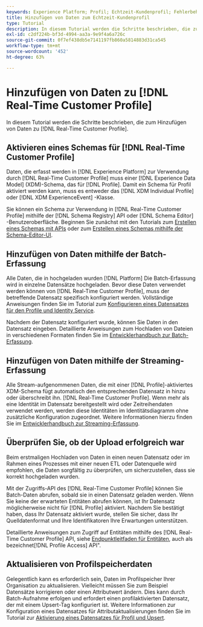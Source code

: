 ```yaml
---
keywords: Experience Platform; Profil; Echtzeit-Kundenprofil; Fehlerbehebung; API; Profil aktivieren; Profil aktivieren
title: Hinzufügen von Daten zum Echtzeit-Kundenprofil
type: Tutorial
description: In diesem Tutorial werden die Schritte beschrieben, die zum Hinzufügen von Daten zum Echtzeit-Kundenprofil erforderlich sind.
exl-id: c2df224b-bf3d-4994-aa3a-9e9f4a6a726c
source-git-commit: 0f7ef438db5e7141197fb860a5814883d31ca545
workflow-type: tm+mt
source-wordcount: '452'
ht-degree: 63%

---
```



# Hinzufügen von Daten zu [!DNL Real-Time Customer Profile]

In diesem Tutorial werden die Schritte beschrieben, die zum Hinzufügen von Daten zu [!DNL Real-Time Customer Profile].

## Aktivieren eines Schemas für [!DNL Real-Time Customer Profile]

Daten, die erfasst werden in [!DNL Experience Platform] zur Verwendung durch [!DNL Real-Time Customer Profile] muss einer [!DNL Experience Data Model] (XDM)-Schema, das für [!DNL Profile]. Damit ein Schema für Profil aktiviert werden kann, muss es entweder das [!DNL XDM Individual Profile] oder [!DNL XDM ExperienceEvent] -Klasse.

Sie können ein Schema zur Verwendung in [!DNL Real-Time Customer Profile] mithilfe der [!DNL Schema Registry] API oder [!DNL Schema Editor] -Benutzeroberfläche. Beginnen Sie zunächst mit den Tutorials zum [Erstellen eines Schemas mit APIs](../../xdm/tutorials/create-schema-api.md) oder zum [Erstellen eines Schemas mithilfe der Schema-Editor-UI](../../xdm/tutorials/create-schema-ui.md).

## Hinzufügen von Daten mithilfe der Batch-Erfassung

Alle Daten, die in hochgeladen wurden [!DNL Platform] Die Batch-Erfassung wird in einzelne Datensätze hochgeladen. Bevor diese Daten verwendet werden können von [!DNL Real-Time Customer Profile], muss der betreffende Datensatz spezifisch konfiguriert werden. Vollständige Anweisungen finden Sie im Tutorial zum [Konfigurieren eines Datensatzes für den Profile und Identity Service](dataset-configuration.md).

Nachdem der Datensatz konfiguriert wurde, können Sie Daten in den Datensatz eingeben. Detaillierte Anweisungen zum Hochladen von Dateien in verschiedenen Formaten finden Sie im [Entwicklerhandbuch zur Batch-Erfassung](../../ingestion/batch-ingestion/api-overview.md).

## Hinzufügen von Daten mithilfe der Streaming-Erfassung

Alle Stream-aufgenommenen Daten, die mit einer [!DNL Profile]-aktiviertes XDM-Schema fügt automatisch den entsprechenden Datensatz in hinzu oder überschreibt ihn. [!DNL Real-Time Customer Profile]. Wenn mehr als eine Identität im Datensatz bereitgestellt wird oder Zeitreihendaten verwendet werden, werden diese Identitäten im Identitätsdiagramm ohne zusätzliche Konfiguration zugeordnet. Weitere Informationen hierzu finden Sie im [Entwicklerhandbuch zur Streaming-Erfassung](../../ingestion/tutorials/streaming-record-data.md).

## Überprüfen Sie, ob der Upload erfolgreich war

Beim erstmaligen Hochladen von Daten in einen neuen Datensatz oder im Rahmen eines Prozesses mit einer neuen ETL oder Datenquelle wird empfohlen, die Daten sorgfältig zu überprüfen, um sicherzustellen, dass sie korrekt hochgeladen wurden.

Mit der Zugriffs-API des [!DNL Real-Time Customer Profile] können Sie Batch-Daten abrufen, sobald sie in einen Datensatz geladen werden. Wenn Sie keine der erwarteten Entitäten abrufen können, ist Ihr Datensatz möglicherweise nicht für [!DNL Profile] aktiviert. Nachdem Sie bestätigt haben, dass Ihr Datensatz aktiviert wurde, stellen Sie sicher, dass Ihr Quelldatenformat und Ihre Identifikatoren Ihre Erwartungen unterstützen.

Detaillierte Anweisungen zum Zugriff auf Entitäten mithilfe des [!DNL Real-Time Customer Profile] API, siehe [Endpunktleitfaden für Entitäten](../api/entities.md), auch als bezeichnet[!DNL Profile Access] API&quot;.

## Aktualisieren von Profilspeicherdaten

Gelegentlich kann es erforderlich sein, Daten im Profilspeicher Ihrer Organisation zu aktualisieren. Vielleicht müssen Sie zum Beispiel Datensätze korrigieren oder einen Attributwert ändern. Dies kann durch Batch-Aufnahme erfolgen und erfordert einen profilaktivierten Datensatz, der mit einem Upsert-Tag konfiguriert ist. Weitere Informationen zur Konfiguration eines Datensatzes für Attributaktualisierungen finden Sie im Tutorial zur [Aktivierung eines Datensatzes für Profil und Upsert](../../catalog/datasets/enable-upsert.md).
